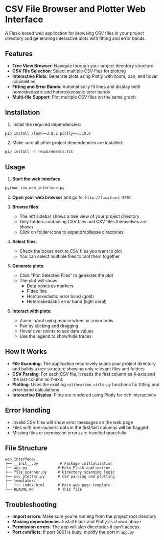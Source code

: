 # CSV File Browser and Plotter Web Interface

A Flask-based web application for browsing CSV files in your project directory and generating interactive plots with fitting and error bands.

## Features

- **Tree View Browser**: Navigate through your project directory structure
- **CSV File Selection**: Select multiple CSV files for plotting
- **Interactive Plots**: Generate plots using Plotly with zoom, pan, and hover capabilities
- **Fitting and Error Bands**: Automatically fit lines and display both homoskedastic and heteroskedastic error bands
- **Multi-file Support**: Plot multiple CSV files on the same graph

## Installation

1. Install the required dependencies:
```bash
pip install Flask==3.0.2 plotly==5.19.0
```

2. Make sure all other project dependencies are installed:
```bash
pip install -r requirements.txt
```

## Usage

1. **Start the web interface**:
```bash
python run_web_interface.py
```

2. **Open your web browser** and go to: `http://localhost:5001`

3. **Browse files**: 
   - The left sidebar shows a tree view of your project directory
   - Only folders containing CSV files and CSV files themselves are shown
   - Click on folder icons to expand/collapse directories

4. **Select files**:
   - Check the boxes next to CSV files you want to plot
   - You can select multiple files to plot them together

5. **Generate plots**:
   - Click "Plot Selected Files" to generate the plot
   - The plot will show:
     - Data points as markers
     - Fitted line
     - Homoskedastic error band (gold)
     - Heteroskedastic error band (light coral)

6. **Interact with plots**:
   - Zoom in/out using mouse wheel or zoom tools
   - Pan by clicking and dragging
   - Hover over points to see data values
   - Use the legend to show/hide traces

## How It Works

- **File Scanning**: The application recursively scans your project directory and builds a tree structure showing only relevant files and folders
- **CSV Parsing**: For each CSV file, it reads the first column as X-axis and the last column as Y-axis
- **Plotting**: Uses the existing `calibration_utils.py` functions for fitting and error band calculations
- **Interactive Display**: Plots are rendered using Plotly for rich interactivity

## Error Handling

- Invalid CSV files will show error messages on the web page
- Files with non-numeric data in the first/last columns will be flagged
- Missing files or permission errors are handled gracefully

## File Structure

```
web_interface/
├── __init__.py          # Package initialization
├── app.py              # Main Flask application
├── file_scanner.py     # Directory scanning logic
├── csv_plotter.py      # CSV parsing and plotting
├── templates/
│   └── index.html      # Main web page template
└── README.md           # This file
```

## Troubleshooting

- **Import errors**: Make sure you're running from the project root directory
- **Missing dependencies**: Install Flask and Plotly as shown above
- **Permission errors**: The app will skip directories it can't access
- **Port conflicts**: If port 5001 is busy, modify the port in `app.py`
